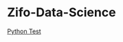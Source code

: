 # Zifo-Data-Science

[Python Test](https://colab.research.google.com/github/natacourby/Zifo-Data-Science/blob/main/jupyter_notebooks/Python_Developer_Test.ipynb) 
